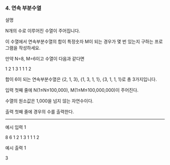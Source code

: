 ### 4. 연속 부분수열

설명

N개의 수로 이루어진 수열이 주어집니다.

이 수열에서 연속부분수열의 합이 특정숫자 M이 되는 경우가 몇 번 있는지 구하는 프로그램을 작성하세요.

만약 N=8, M=6이고 수열이 다음과 같다면

1 2 1 3 1 1 1 2

합이 6이 되는 연속부분수열은 {2, 1, 3}, {1, 3, 1, 1}, {3, 1, 1, 1}로 총 3가지입니다.


입력
첫째 줄에 N(1≤N≤100,000), M(1≤M≤100,000,000)이 주어진다.

수열의 원소값은 1,000을 넘지 않는 자연수이다.


출력
첫째 줄에 경우의 수를 출력한다.

<hr>

예시 입력 1 

8 6
1 2 1 3 1 1 1 2

예시 출력 1

3